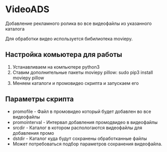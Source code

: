 # VideoADS
Добавление рекламного ролика во все видеофайлы из указанного каталога

Для обработки видео используется бибилиотека moviepy. 

## Настройка комьютера для работы
1. Устанавливаем на компьютере python3
2. Ставим дополнительные пакеты moviepy pillow:
sudo pip3 install moviepy pillow
3. Меняем каталоги и промовидео скрипта и запускаем его 

## Параметры скрипта
* promofile - Файл в промовидео который будет добавлен во все видеофайлы
* promointerval - Интервал добавления промодвидео в видеофайлы
* srcdir - Каталог в котором распологаются видеофайлы для добавления промо
* dstdir - Каталог куда будут сохранены обработканные файлы
* Может потребоваться подбор параметров сохранения видеофайла. 

